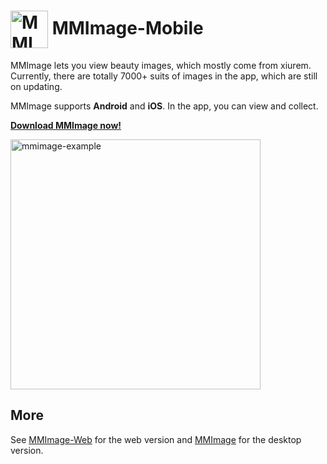 # <img src="https://github.com/user-attachments/assets/44118e37-44e6-484b-9e78-bf3cee18c0d6" width="60px" align="center" alt="MMImage icon" /> MMImage-Mobile

MMImage lets you view beauty images, which mostly come from xiurem.
Currently, there are totally 7000+ suits of images in the app, which
are still on updating.

MMImage supports **Android** and **iOS**. In the app, you can view and collect.

**[Download MMImage now!](https://github.com/gaspardruan/MMImage-Mobile/releases)**

<img width="400px" align="center" alt="mmimage-example" src="https://github.com/user-attachments/assets/1357e502-466a-4a26-b9b4-c4bb8a35edab" />

## More

See [MMImage-Web](https://github.com/gaspardruan/MMImage-Web) for the web version and [MMImage](https://github.com/gaspardruan/MMImage) for the desktop version.
